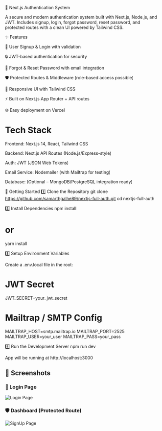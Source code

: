 🔐 Next.js Authentication System

A secure and modern authentication system built with Next.js, Node.js, and JWT.
Includes signup, login, forgot password, reset password, and protected routes with a clean UI powered by Tailwind CSS.

✨ Features

🔑 User Signup & Login with validation

🔒 JWT-based authentication for security

📧 Forgot & Reset Password with email integration

🛡️ Protected Routes & Middleware (role-based access possible)

🎨 Responsive UI with Tailwind CSS

⚡ Built on Next.js App Router + API routes

🌐 Easy deployment on Vercel

# Tech Stack

Frontend: Next.js 14, React, Tailwind CSS

Backend: Next.js API Routes (Node.js/Express-style)

Auth: JWT (JSON Web Tokens)

Email Service: Nodemailer (with Mailtrap for testing)

Database: (Optional – MongoDB/PostgreSQL integration ready)

🚀 Getting Started
1️⃣ Clone the Repository
git clone https://github.com/samarthgalhe89/nextjs-full-auth.git
cd nextjs-full-auth

2️⃣ Install Dependencies
npm install
# or
yarn install

3️⃣ Setup Environment Variables

Create a .env.local file in the root:

# JWT Secret
JWT_SECRET=your_jwt_secret

# Mailtrap / SMTP Config
MAILTRAP_HOST=smtp.mailtrap.io
MAILTRAP_PORT=2525
MAILTRAP_USER=your_user
MAILTRAP_PASS=your_pass

4️⃣ Run the Development Server
npm run dev

App will be running at http://localhost:3000


## 📸 Screenshots  

### 🔑 Login Page  
![Login Page](./assets/login.png)

### 🛡️ Dashboard (Protected Route)  
![SignUp Page](./assets/signup.png)
